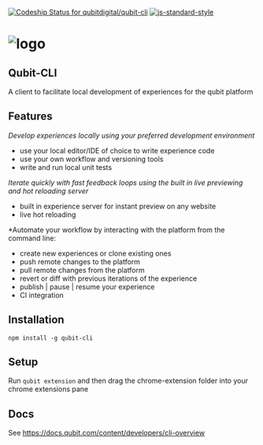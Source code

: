 [![Codeship Status for qubitdigital/qubit-cli](https://app.codeship.com/projects/638fd7f0-7353-0134-988c-52e76941e580/status?branch=master)](https://app.codeship.com/projects/178849)
[![js-standard-style](https://img.shields.io/badge/code%20style-standard-brightgreen.svg)](http://standardjs.com/)

# ![logo](https://user-images.githubusercontent.com/640611/32888373-fbdc7134-cabe-11e7-9b0e-027a49cef8bf.png)

## Qubit-CLI

A client to facilitate local development of experiences for the qubit platform

## Features
*Develop experiences locally using your preferred development environment*
- use your local editor/IDE of choice to write experience code
- use your own workflow and versioning tools
- write and run local unit tests

*Iterate quickly with fast feedback loops using the built in live previewing and hot reloading server*
- built in experience server for instant preview on any website
- live hot reloading

*Automate your workflow by interacting with the platform from the command line:
- create new experiences or clone existing ones
- push remote changes to the platform
- pull remote changes from the platform
- revert or diff with previous iterations of the experience
- publish | pause | resume your experience
- CI integration

## Installation

`npm install -g qubit-cli`

## Setup

Run `qubit extension` and then drag the chrome-extension folder into your chrome extensions pane

## Docs
See https://docs.qubit.com/content/developers/cli-overview
